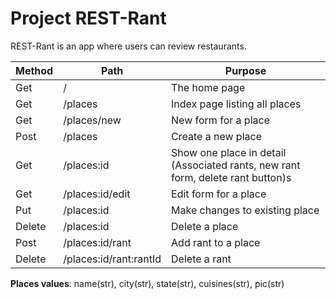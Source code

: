 # Project REST-Rant

REST-Rant is an app where users can review restaurants.

| Method      | Path        | Purpose       |
|  ---        |    ----     |           --- |
| Get      | /       | The home page   |
| Get   | /places        | Index page listing all places      |
| Get      | /places/new      | New form for a place   |
| Post   | /places        | Create a new place      |
| Get      | /places:id       | Show one place in detail (Associated rants, new rant form, delete rant button)s   |
| Get   | /places:id/edit        | Edit form for a place      |
| Put      | /places:id       | Make changes to existing place   |
| Delete   | /places:id         | Delete a place      |
| Post      | /places:id/rant       | Add rant to a place   |
| Delete   | /places:id/rant:rantId  | Delete a rant      |

**Places values**: name(str), city(str), state(str), cuisines(str), pic(str)